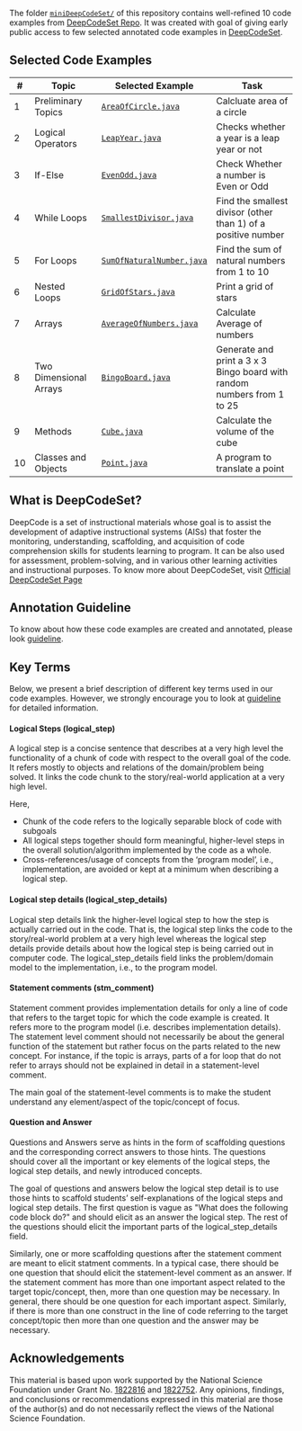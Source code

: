 The folder [`miniDeepCodeSet/`](miniDeepCodeSet) of this repository contains well-refined 10 code examples from [DeepCodeSet Repo](https://github.com/CSEdPad/annotated-java-examples). It was created with goal of giving early public access to few selected annotated code examples in [DeepCodeSet](https://github.com/CSEdPad/annotated-java-examples).

## Selected Code Examples
\#    | Topic | Selected Example | Task
----- | ----- | ----------- | --------
1  | Preliminary Topics | [`AreaOfCircle.java`](miniDeepCodeSet/01.PreliminaryTopics) | Calcluate area of a circle
2  | Logical Operators | [`LeapYear.java`](miniDeepCodeSet/05.LogicalOperators) | Checks whether a year is a leap year or not
3  | If-Else | [`EvenOdd.java`](miniDeepCodeSet/07.IfElse) | Check Whether a number is Even or Odd
4  | While Loops | [`SmallestDivisor.java`](miniDeepCodeSet/09.WhileLoops) | Find the smallest divisor (other than 1) of a positive number
5 | For Loops | [`SumOfNaturalNumber.java`](miniDeepCodeSet/11.ForLoops) | Find the sum of natural numbers from 1 to 10
6 | Nested Loops | [`GridOfStars.java`](miniDeepCodeSet/12.NestedLoops) | Print a grid of stars
7 | Arrays | [`AverageOfNumbers.java`](/miniDeepCodeSet/13.Arrays) | Calculate Average of numbers
8 | Two Dimensional Arrays | [`BingoBoard.java`](miniDeepCodeSet/14.TwoDimensionalArrays) | Generate and print a 3 x 3 Bingo board with random numbers from 1 to 25
9 | Methods | [`Cube.java`](miniDeepCodeSet/16.Methods) | Calculate the volume of the cube|
10 | Classes and Objects | [`Point.java`](miniDeepCodeSet/17.ClassesObject) | A program to translate a point

## What is  DeepCodeSet?
DeepCode is a set of instructional materials whose goal is to assist the development of adaptive instructional systems (AISs) that foster the monitoring, understanding, scaffolding, and acquisition of code comprehension skills for students learning to program. It can be also used for assessment, problem-solving, and in various other learning activities and instructional purposes. To know more about DeepCodeSet, visit [Official DeepCodeSet Page](https://github.com/CSEdPad/annotated-java-examples)

## Annotation Guideline
To know about how these code examples are created and annotated, please look [guideline](https://github.com/CSEdPad/annotated-java-examples/blob/master/guidelines.md). 

##  Key Terms
Below, we present a brief description of different key terms used in our code examples. However, we strongly encourage you to look at [guideline](https://github.com/CSEdPad/annotated-java-examples/blob/master/guidelines.md) for detailed information.

#### Logical Steps (logical_step)
A logical step is a concise sentence that describes at a very high level the functionality of a chunk of code with respect to the overall goal of the code. It refers mostly to objects and relations of the domain/problem being solved. It links the code chunk to the story/real-world application at a very high level.

Here,
* Chunk of the code refers to the logically separable block of code with subgoals
* All logical steps together should form meaningful, higher-level steps in the overall solution/algorithm implemented by the code as a whole.
* Cross-references/usage of concepts from the ‘program model’, i.e., implementation, are avoided or kept at a minimum when describing a logical step.

#### Logical step details (logical_step_details)
Logical step details link the higher-level logical step to how the step is actually carried out in the code. That is, the logical step links the code to the story/real-world problem at a very high level whereas the logical step details provide details about how the logical step is being carried out in computer code. The logical_step_details field links the problem/domain model to the implementation, i.e., to the program model.
 
#### Statement comments (stm_comment)
Statement comment provides implementation details for only a line of code that refers to the target topic for which the code example is created. It refers more to the program model (i.e. describes implementation details). The statement level comment should not necessarily be about the general function of the statement but rather focus on the parts related to the new concept.  For instance, if the topic is arrays, parts of a for loop that do not refer to arrays should not be explained in detail in a statement-level comment.

The main goal of the statement-level comments is to make the student understand any element/aspect of the topic/concept of focus. 

#### Question and Answer
Questions and Answers serve as hints in the form of scaffolding questions and the corresponding correct answers to those hints. The questions should cover all the important or key elements of the logical steps, the logical step details, and newly introduced concepts. 

The goal of questions and answers below the logical step detail is to use those hints to scaffold students’ self-explanations of the logical steps and logical step details.  The first question is vague as "What does the following code block do?" and should elicit as an answer the logical step.  The rest of the questions should elicit the important parts of the logical_step_details field.

Similarly, one or more scaffolding questions after the statement comment are meant to elicit statment comments. In a typical case, there should be one question that should elicit the statement-level comment as an answer. If the statement comment has more than one important aspect related to the target topic/concept, then, more than one question may be necessary. In general, there should be one question for each important aspect. Similarly, if there is more than one construct in the line of code referring to the target concept/topic then more than one question and the answer may be necessary.

## Acknowledgements

This material is based upon work supported by the National Science Foundation under Grant No. [1822816](https://www.nsf.gov/awardsearch/showAward?AWD_ID=1822816) and [1822752](https://www.nsf.gov/awardsearch/showAward?AWD_ID=1822752). Any opinions, findings, and conclusions or recommendations expressed in this material are those of the author(s) and do not necessarily reflect the views of the National Science Foundation.

